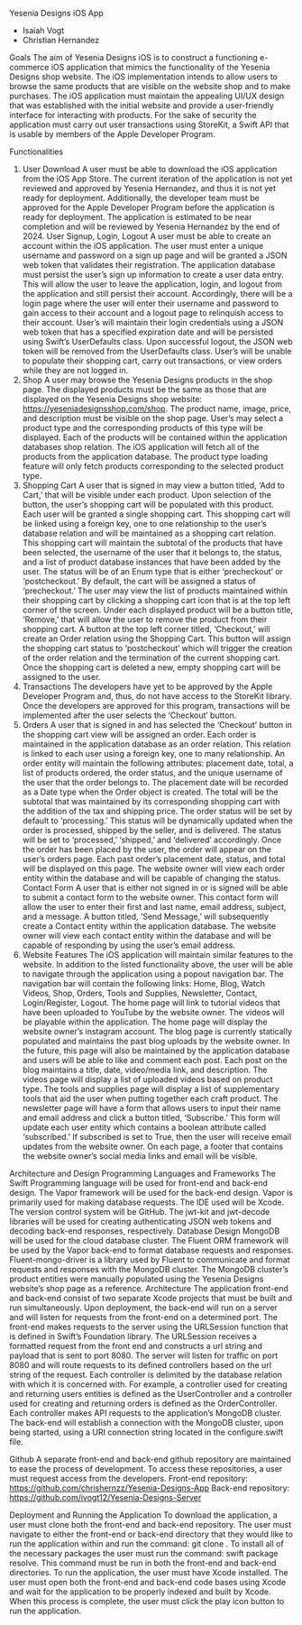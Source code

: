 Yesenia Designs iOS App
- Isaiah Vogt
- Christian Hernandez

Goals
The aim of Yesenia Designs iOS is to construct a functioning e-commerce iOS application that mimics the functionality of the Yesenia Designs shop website. The iOS implementation intends to allow users to browse the same 
products that are visible on the website shop and to make purchases. The iOS application must maintain the appealing UI/UX design that was established with the initial website and provide a user-friendly interface for 
interacting with products. For the sake of security the application must carry out user transactions using StoreKit, a Swift API that is usable by members of the Apple Developer Program.

Functionalities
1. User Download
A user must be able to download the iOS application from the iOS App Store. The current iteration of the application is not yet reviewed and approved by Yesenia Hernandez, and thus it is not yet ready for deployment.
Additionally, the developer team must be approved for the Apple Developer Program before the application is ready for deployment. The application is estimated to be near completion and will be reviewed by Yesenia Hernandez
 by the end of 2024.
User Signup, Login, Logout
A user must be able to create an account within the iOS application. The user must enter a unique username and password on a sign up page and will be granted a JSON web token that validates their registration. The
application database must persist the user’s sign up information to create a user data entry. This will allow the user to leave the application, login, and logout from the application and still persist their account.
Accordingly, there will be a login page where the user will enter their username and password to gain access to their account and a logout page to relinquish access to their account. User’s will maintain their login
credentials using a JSON web token that has a specified expiration date and will be persisted using Swift’s UserDefaults class. Upon successful logout, the JSON web token will be removed from the UserDefaults class.
User’s will be unable to populate their shopping cart, carry out transactions, or view orders while they are not logged in.
3. Shop
A user may browse the Yesenia Designs products in the shop page. The displayed products must be the same as those that are displayed on the Yesenia Designs shop website: https://yeseniadesignsshop.com/shop. The
product name, image, price, and description must be visible on the shop page. User’s may select a product type and the corresponding products of this type will be displayed. Each of the products will be contained
 within the application databases shop relation. The iOS application will fetch all of the products from the application database. The product type loading feature will only fetch products corresponding to the
selected product type.
5. Shopping Cart
A user that is signed in may view a button titled, ‘Add to Cart,’ that will be visible under each product. Upon selection of the button, the user’s shopping cart will be populated with this product. Each user
 will be granted a single shopping cart. This shopping cart will be linked using a foreign key, one to one relationship to the user’s database relation and will be maintained as a shopping cart relation. This
 shopping cart will maintain the subtotal of the products that have been selected, the username of the user that it belongs to, the status, and a list of product database instances that have been added by the
 user. The status will be of an Enum type that is either ‘precheckout’ or ‘postcheckout.’ By default, the cart will be assigned a status of ‘precheckout.’ The user may view the list of products maintained within
 their shopping cart by clicking a shopping cart icon that is at the top left corner of the screen. Under each displayed product will be a button title, ‘Remove,’ that will allow the user to remove the product
 from their shopping cart. A button at the top left corner titled, ‘Checkout,’ will create an Order relation using the Shopping Cart. This button will assign the shopping cart status to ‘postcheckout’ which will
 trigger the creation of the order relation and the termination of the current shopping cart. Once the shopping cart is deleted a new, empty shopping cart will be assigned to the user.
7. Transactions
The developers have yet to be approved by the Apple Developer Program and, thus, do not have access to the StoreKit library. Once the developers are approved for this program, transactions will be implemented
 after the user selects the ‘Checkout’ button.
9. Orders
A user that is signed in and has selected the ‘Checkout’ button in the shopping cart view will be assigned an order. Each order is maintained in the application database as an order relation. This relation is
 linked to each user using a foreign key, one to many relationship. An order entity will maintain the following attributes: placement date, total, a list of products ordered, the order status, and the unique
 username of the user that the order belongs to. The placement date will be recorded as a Date type when the Order object is created. The total will be the subtotal that was maintained by its corresponding
 shopping cart with the addition of the tax and shipping price. The order status will be set by default to ‘processing.’ This status will be dynamically updated when the order is processed, shipped by the
 seller, and is delivered. The status will be set to ‘processed,’ ‘shipped,’ and ‘delivered’ accordingly. Once the order has been placed by the user, the order will appear on the user’s orders page. Each
 past order’s placement date, status, and total will be displayed on this page. The website owner will view each order entity within the database and will be capable of changing the status.
Contact Form
A user that is either not signed in or is signed will be able to submit a contact form to the website owner. This contact form will allow the user to enter their first and last name, email address, subject,
 and a message. A button titled, ‘Send Message,’ will subsequently create a Contact entity within the application database. The website owner will view each contact entity within the database and will be
 capable of responding by using the user’s email address.
11. Website Features
The iOS application will maintain similar features to the website. In addition to the listed functionality above, the user will be able to navigate through the application using a popout navigation bar.
 The navigation bar will contain the following links: Home, Blog, Watch Videos, Shop, Orders, Tools and Supplies, Newsletter, Contact, Login/Register, Logout. The home page will link to tutorial videos
 that have been uploaded to YouTube by the website owner. The videos will be playable within the application. The home page will display the website owner’s instagram account. The blog page is currently
 statically populated and maintains the past blog uploads by the website owner. In the future, this page will also be maintained by the application database and users will be able to like and comment
 each post. Each post on the blog maintains a title, date, video/media link, and description. The videos page will display a list of uploaded videos based on product type. The tools and supplies page
 will display a list of supplementary tools that aid the user when putting together each craft product. The newsletter page will have a form that allows users to input their name and email address and
 click a button titled, ‘Subscribe.’ This form will update each user entity which contains a boolean attribute called ‘subscribed.’ If subscribed is set to True, then the user will receive email updates
 from the website owner. On each page, a footer that contains the website owner’s social media links and email will be visible.

Architecture and Design
Programming Languages and Frameworks
The Swift Programming language will be used for front-end and back-end design. The Vapor framework will be used for the back-end design. Vapor is primarily used for making database requests. The IDE
used will be Xcode. The version control system will be GitHub. The jwt-kit and jwt-decode libraries will be used for creating authenticating JSON web tokens and decoding back-end responses, respectively.
Database Design
MongoDB will be used for the cloud database cluster. The Fluent ORM framework will be used by the Vapor back-end to format database requests and responses. Fluent-mongo-driver is a library used by
Fluent to communicate and format requests and responses with the MongoDB cluster. The MongoDB cluster’s product entities were manually populated using the Yesenia Designs website’s shop page as a reference.
Architecture
The application front-end and back-end consist of two separate Xcode projects that must be built and run simultaneously. Upon deployment, the back-end will run on a server and will listen for
requests from the front-end on a determined port. The front-end makes requests to the server using the URLSession function that is defined in Swift’s Foundation library. The URLSession receives a
formatted request from the front end and constructs a url string and payload that is sent to port 8080. The server will listen for traffic on port 8080 and will route requests to its defined controllers
based on the url string of the request. Each controller is delimited by the database relation with which it is concerned with. For example, a controller used for creating and returning users entities
is defined as the UserController and a controller used for creating and returning orders is defined as the OrderController. Each controller makes API requests to the application’s MongoDB cluster.
The back-end will establish a connection with the MongoDB cluster, upon being started, using a URI connection string located in the configure.swift file.

Github
	A separate front-end and back-end github repository are maintained to ease the process of development. To access these repositories, a user must request access from the developers.
Front-end repository: https://github.com/chrishernzz/Yesenia-Designs-App
Back-end repository: https://github.com/ivogt12/Yesenia-Designs-Server

Deployment and Running the Application
	To download the application, a user must clone both the front-end and back-end repository. The user must navigate to either the front-end or back-end directory that they would like to run the
 application within and run the command: git clone <github-repository-link>.
To install all of the necessary packages the user must run the command: swift package resolve. This command must be run in both the front-end and back-end directories.
To run the application, the user must have Xcode installed. The user must open both the front-end and back-end code bases using Xcode and wait for the application to be properly indexed and built
by Xcode. When this process is complete, the user must click the play icon button to run the application.
